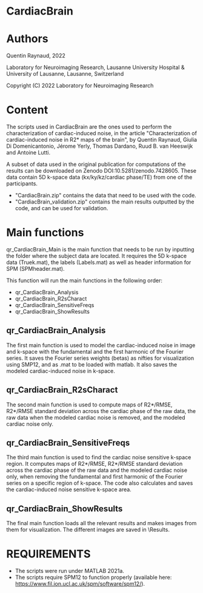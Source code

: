 # CardiacBrain

# Authors
Quentin Raynaud, 2022

Laboratory for Neuroimaging Research,
Lausanne University Hospital & University of Lausanne, Lausanne, Switzerland

Copyright (C) 2022 Laboratory for Neuroimaging Research

# Content

The scripts used in CardiacBrain are the ones used to perform the characterization of cardiac-induced noise, in the article "Characterization of cardiac-induced noise in R2* maps of the brain", by Quentin Raynaud, Giulia Di Domenicantonio, Jérome Yerly, Thomas Dardano, Ruud B. van Heeswijk and Antoine Lutti.

A subset of data used in the original publication for computations of the results can be downloaded on Zenodo DOI:10.5281/zenodo.7428605.
These data contain 5D k-space data (kx/ky/kz/cardiac phase/TE) from one of the participants. 
- "CardiacBrain.zip" contains the data that need to be used with the code.
- "CardiacBrain_validation.zip" contains the main results outputted by the code, and can be used for validation.

# Main functions

qr_CardiacBrain_Main is the main function that needs to be run by inputting the folder where the subject data are located.
It requires the 5D k-space data (Truek.mat), the labels (Labels.mat) as well as header information for SPM (SPMheader.mat).

This function will run the main functions in the following order:
- qr_CardiacBrain_Analysis
- qr_CardiacBrain_R2sCharact
- qr_CardiacBrain_SensitiveFreqs
- qr_CardiacBrain_ShowResults

## qr_CardiacBrain_Analysis
The first main function is used to model the cardiac-induced noise in image and k-space with the fundamental and the first harmonic of the Fourier series.
It saves the Fourier series weights (betas) as nifties for visualization using SMP12, and as .mat to be loaded with matlab. It also saves the modeled cardiac-induced noise in k-space.

## qr_CardiacBrain_R2sCharact
The second main function is used to compute maps of R2*/RMSE, R2*/RMSE standard deviation across the cardiac phase of the raw data, the raw data when the modeled cardiac noise is removed, and the modeled cardiac noise only.

## qr_CardiacBrain_SensitiveFreqs
The third main function is used to find the cardiac noise sensitive k-space region. It computes maps of R2*/RMSE, R2*/RMSE standard deviation across the cardiac phase of the raw data and the modeled cardiac noise only, when removing the fundamental and first harmonic of the Fourier series on a specific region of k-space.
The code also calculates and saves the cardiac-induced noise sensitive k-space area.

## qr_CardiacBrain_ShowResults
The final main function loads all the relevant results and makes images from them for visualization.
The different images are saved in \Results.

# REQUIREMENTS

- The scripts were run under MATLAB 2021a.
- The scripts require SPM12 to function properly (available here: https://www.fil.ion.ucl.ac.uk/spm/software/spm12/).
